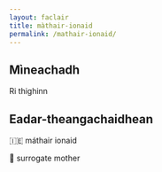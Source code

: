 ```yaml
---
layout: faclair
title: màthair-ionaid
permalink: /mathair-ionaid/
---
```


## Mìneachadh

Ri thighinn

## Eadar-theangachaidhean

&#x1f1ee;&#x1f1ea; máthair ionaid

&#x1f3f4;&#xe0067;&#xe0062;&#xe0065;&#xe006e;&#xe0067;&#xe007f; surrogate mother